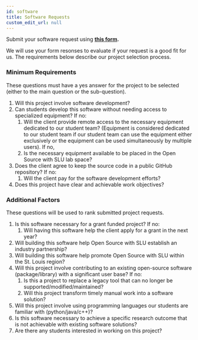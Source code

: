 ```yaml
---
id: software
title: Software Requests
custom_edit_url: null
---
```


Submit your software request using **[this form](https://forms.gle/HiDUCSLPwM9EJxzX7).**

We will use your form resonses to evaluate if your request is a good fit for us. The requirements below describe our project selection process.

### Minimum Requirements 

These questions must have a yes answer for the project to be selected (either to the main question or the sub-question).

1. Will this project involve software development?
1. Can students develop this software without needing access to specialized equipment? If no:
   1. Will the client provide remote access to the necessary equipment dedicated to our student team? (Equipment is considered dedicated to our student team if our student team can use the equipment either exclusively or the equipment can be used simultaneously by multiple users). If no,
   1. Is the necessary equipment available to be placed in the Open Source with SLU lab space?
1. Does the client agree to keep the source code in a public GitHub repository? If no:
   1. Will the client pay for the software development efforts?
1. Does this project have clear and achievable work objectives?

### Additional Factors

These questions will be used to rank submitted project requests.

1. Is this software necessary for a grant funded project? If no:
   1. Will having this software help the client apply for a grant in the next year?
1. Will building this software help Open Source with SLU establish an industry partnership?
1. Will building this software help promote Open Source with SLU within the St. Louis region?
1. Will this project involve contributing to an existing open-source software (package/library) with a significant user base? If no:
   1. Is this a project to replace a legacy tool that can no longer be supported/modified/maintained?
   1. Will this project transform timely manual work into a software solution?
1. Will this project involve using programming languages our students are familiar with (python/java/c++)?
1. Is this software necessary to achieve a specific research outcome that is not achievable with existing software solutions?
1. Are there any students interested in working on this project?
